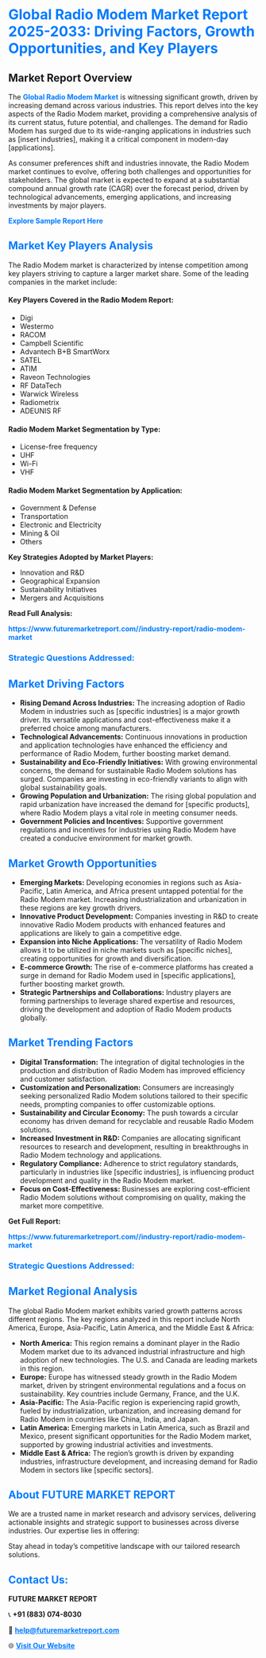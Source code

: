 <h1 style="color: #007BFF;">Global Radio Modem Market Report 2025-2033: Driving Factors, Growth Opportunities, and Key Players</h1>

<section id="overview">
<h2>Market Report Overview</h2>
<p>The <a href="https://www.futuremarketreport.com//industry-report/radio-modem-market" style="color: #007BFF; text-decoration: none;"><strong>Global Radio Modem Market</strong></a> is witnessing significant growth, driven by increasing demand across various industries. This report delves into the key aspects of the Radio Modem market, providing a comprehensive analysis of its current status, future potential, and challenges. The demand for Radio Modem has surged due to its wide-ranging applications in industries such as [insert industries], making it a critical component in modern-day [applications].</p>
<p>As consumer preferences shift and industries innovate, the Radio Modem market continues to evolve, offering both challenges and opportunities for stakeholders. The global market is expected to expand at a substantial compound annual growth rate (CAGR) over the forecast period, driven by technological advancements, emerging applications, and increasing investments by major players.</p>
</section>

<section id="overview">
<p><a href="https://www.futuremarketreport.com//request-sample/reportId=76532" style="color: #007BFF; text-decoration: none;"><strong>Explore Sample Report Here</strong></a></p>
</section>

<section id="key-players">
<h2 style="color: #007BFF;">Market Key Players Analysis</h2>
<p>The Radio Modem market is characterized by intense competition among key players striving to capture a larger market share. Some of the leading companies in the market include:</p>
<h4>Key Players Covered in the Radio Modem Report:</h4>
<ul><li>Digi</li><li>Westermo</li><li>RACOM</li><li>Campbell Scientific</li><li>Advantech B+B SmartWorx</li><li>SATEL</li><li>ATIM</li><li>Raveon Technologies</li><li>RF DataTech</li><li>Warwick Wireless</li><li>Radiometrix</li><li>ADEUNIS RF</li></ul>
<h4>Radio Modem Market Segmentation by Type:</h4>
<ul><li>License-free frequency</li><li>UHF</li><li>Wi-Fi</li><li>VHF</li></ul>

<h4>Radio Modem Market Segmentation by Application:</h4>
<ul><li>Government &amp; Defense</li><li>Transportation</li><li>Electronic and Electricity</li><li>Mining &amp; Oil</li><li>Others</li></ul>
<p><strong>Key Strategies Adopted by Market Players:</strong></p>
<ul>
<li>Innovation and R&D</li>
<li>Geographical Expansion</li>
<li>Sustainability Initiatives</li>
<li>Mergers and Acquisitions</li>
</ul>
</section>

<section>
<p><strong>Read Full Analysis: </strong></p><a href="https://www.futuremarketreport.com//industry-report/radio-modem-market" style="color: #007BFF; text-decoration: none;"><strong>https://www.futuremarketreport.com//industry-report/radio-modem-market</strong></a>
<h3 style="color: #007BFF;">Strategic Questions Addressed:</h3>
</section>

<section id="driving-factors">
<h2 style="color: #007BFF;">Market Driving Factors</h2>
<ul>
<li><strong>Rising Demand Across Industries:</strong> The increasing adoption of Radio Modem in industries such as [specific industries] is a major growth driver. Its versatile applications and cost-effectiveness make it a preferred choice among manufacturers.</li>
<li><strong>Technological Advancements:</strong> Continuous innovations in production and application technologies have enhanced the efficiency and performance of Radio Modem, further boosting market demand.</li>
<li><strong>Sustainability and Eco-Friendly Initiatives:</strong> With growing environmental concerns, the demand for sustainable Radio Modem solutions has surged. Companies are investing in eco-friendly variants to align with global sustainability goals.</li>
<li><strong>Growing Population and Urbanization:</strong> The rising global population and rapid urbanization have increased the demand for [specific products], where Radio Modem plays a vital role in meeting consumer needs.</li>
<li><strong>Government Policies and Incentives:</strong> Supportive government regulations and incentives for industries using Radio Modem have created a conducive environment for market growth.</li>
</ul>
</section>

<section id="growth-opportunities">
<h2 style="color: #007BFF;">Market Growth Opportunities</h2>
<ul>
<li><strong>Emerging Markets:</strong> Developing economies in regions such as Asia-Pacific, Latin America, and Africa present untapped potential for the Radio Modem market. Increasing industrialization and urbanization in these regions are key growth drivers.</li>
<li><strong>Innovative Product Development:</strong> Companies investing in R&D to create innovative Radio Modem products with enhanced features and applications are likely to gain a competitive edge.</li>
<li><strong>Expansion into Niche Applications:</strong> The versatility of Radio Modem allows it to be utilized in niche markets such as [specific niches], creating opportunities for growth and diversification.</li>
<li><strong>E-commerce Growth:</strong> The rise of e-commerce platforms has created a surge in demand for Radio Modem used in [specific applications], further boosting market growth.</li>
<li><strong>Strategic Partnerships and Collaborations:</strong> Industry players are forming partnerships to leverage shared expertise and resources, driving the development and adoption of Radio Modem products globally.</li>
</ul>
</section>

<section id="trending-factors">
<h2 style="color: #007BFF;">Market Trending Factors</h2>
<ul>
<li><strong>Digital Transformation:</strong> The integration of digital technologies in the production and distribution of Radio Modem has improved efficiency and customer satisfaction.</li>
<li><strong>Customization and Personalization:</strong> Consumers are increasingly seeking personalized Radio Modem solutions tailored to their specific needs, prompting companies to offer customizable options.</li>
<li><strong>Sustainability and Circular Economy:</strong> The push towards a circular economy has driven demand for recyclable and reusable Radio Modem solutions.</li>
<li><strong>Increased Investment in R&D:</strong> Companies are allocating significant resources to research and development, resulting in breakthroughs in Radio Modem technology and applications.</li>
<li><strong>Regulatory Compliance:</strong> Adherence to strict regulatory standards, particularly in industries like [specific industries], is influencing product development and quality in the Radio Modem market.</li>
<li><strong>Focus on Cost-Effectiveness:</strong> Businesses are exploring cost-efficient Radio Modem solutions without compromising on quality, making the market more competitive.</li>
</ul>
</section>

<section>
<p><strong>Get Full Report: </strong></p><a href="https://www.futuremarketreport.com//industry-report/radio-modem-market" style="color: #007BFF; text-decoration: none;"><strong>https://www.futuremarketreport.com//industry-report/radio-modem-market</strong></a>
<h3 style="color: #007BFF;">Strategic Questions Addressed:</h3>
</section>


<section id="regional-analysis">
<h2 style="color: #007BFF;">Market Regional Analysis</h2>
<p>The global Radio Modem market exhibits varied growth patterns across different regions. The key regions analyzed in this report include North America, Europe, Asia-Pacific, Latin America, and the Middle East & Africa:</p>
<ul>
<li><strong>North America:</strong> This region remains a dominant player in the Radio Modem market due to its advanced industrial infrastructure and high adoption of new technologies. The U.S. and Canada are leading markets in this region.</li>
<li><strong>Europe:</strong> Europe has witnessed steady growth in the Radio Modem market, driven by stringent environmental regulations and a focus on sustainability. Key countries include Germany, France, and the U.K.</li>
<li><strong>Asia-Pacific:</strong> The Asia-Pacific region is experiencing rapid growth, fueled by industrialization, urbanization, and increasing demand for Radio Modem in countries like China, India, and Japan.</li>
<li><strong>Latin America:</strong> Emerging markets in Latin America, such as Brazil and Mexico, present significant opportunities for the Radio Modem market, supported by growing industrial activities and investments.</li>
<li><strong>Middle East & Africa:</strong> The region’s growth is driven by expanding industries, infrastructure development, and increasing demand for Radio Modem in sectors like [specific sectors].</li>
</ul>
</section>

<footer>
<h2 style="color: #007BFF;">About FUTURE MARKET REPORT</h2>
<p>We are a trusted name in market research and advisory services, delivering actionable insights and strategic support to businesses across diverse industries. Our expertise lies in offering:</p>

<p>Stay ahead in today’s competitive landscape with our tailored research solutions.</p>

<h2 style="color: #007BFF;">Contact Us:</h2>
<p><strong>FUTURE MARKET REPORT</strong></p>
<p>📞 <strong>+91 (883) 074-8030</strong></p>
<p>📧 <strong><a href="mailto:help@futuremarketreport.com" style="color: #007BFF;">help@futuremarketreport.com</a></strong></p>
<p>🌐 <strong><a href="https://www.futuremarketreport.com/" style="color: #007BFF;">Visit Our Website</a></strong></p>
</footer>
